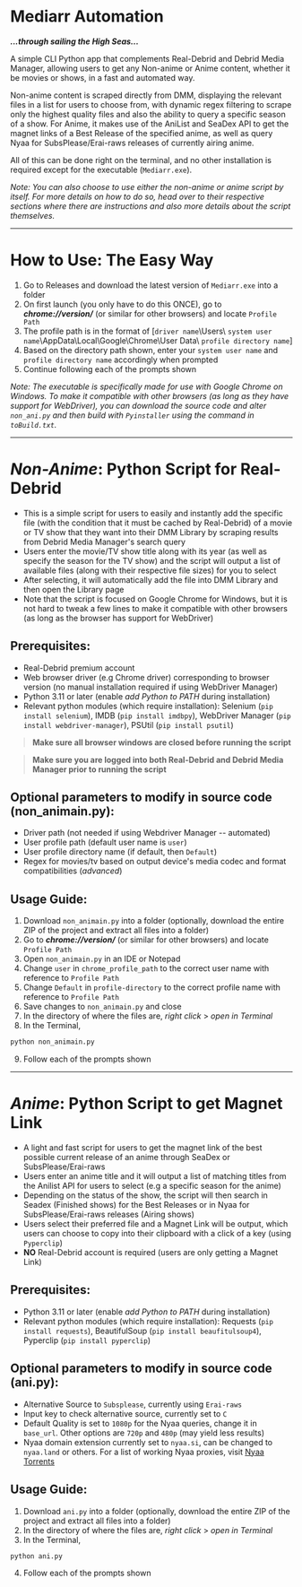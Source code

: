 # **Mediarr Automation**
***...through sailing the High Seas...***


A simple CLI Python app that complements Real-Debrid and Debrid Media Manager, allowing users to get any Non-anime or Anime content, whether it be movies or shows, in a fast and automated way. 

Non-anime content is scraped directly from DMM, displaying the relevant files in a list for users to choose from, with dynamic regex filtering to scrape only the highest quality files and also the ability to query a specific season of a show. For Anime, it makes use of the AniList and SeaDex API to get the magnet links of a Best Release of the specified anime, as well as query Nyaa for SubsPlease/Erai-raws releases of currently airing anime.

All of this can be done right on the terminal, and no other installation is required except for the executable (`Mediarr.exe`).

*Note: You can also choose to use either the non-anime or anime script by itself. For more details on how to do so, head over to their respective sections where there are instructions and also more details about the script themselves.*

---


# How to Use: The Easy Way

1. Go to Releases and download the latest version of `Mediarr.exe` into a folder
2. On first launch (you only have to do this ONCE), go to ***chrome://version/*** (or similar for other browsers) and locate `Profile Path`
3. The profile path is in the format of [`driver name`\Users\ `system user name`\AppData\Local\Google\Chrome\User Data\ `profile directory name`]
4. Based on the directory path shown, enter your `system user name` and `profile directory name` accordingly when prompted
5. Continue following each of the prompts shown

*Note: The executable is specifically made for use with Google Chrome on Windows. To make it compatible with other browsers (as long as they have support for WebDriver), you can download the source code and alter `non_ani.py` and then build with `Pyinstaller` using the command in `toBuild.txt`.*

---


# *Non-Anime*: Python Script for Real-Debrid

* This is a simple script for users to easily and instantly add the specific file (with the condition that it must be cached by Real-Debrid) of a movie or TV show that they want into their DMM Library by scraping results from Debrid Media Manager's search query
* Users enter the movie/TV show title along with its year (as well as specify the season for the TV show) and the script will output a list of available files (along with their respective file sizes) for you to select
* After selecting, it will automatically add the file into DMM Library and then open the Library page
* Note that the script is focused on Google Chrome for Windows, but it is not hard to tweak a few lines to make it compatible with other browsers (as long as the browser has support for WebDriver)

## Prerequisites: 
* Real-Debrid premium account 
* Web browser driver (e.g Chrome driver) corresponding to browser version (no manual installation required if using WebDriver Manager)
* Python 3.11 or later (enable *add Python to PATH* during installation)
* Relevant python modules (which require installation): Selenium (`pip install selenium`), IMDB (`pip install imdbpy`), WebDriver Manager (`pip install webdriver-manager`), PSUtil (`pip install psutil`)

> **Make sure all browser windows are closed before running the script**

> **Make sure you are logged into both Real-Debrid and Debrid Media Manager prior to running the script**

## Optional parameters to modify in source code (non_animain.py):
* Driver path (not needed if using Webdriver Manager -- automated)
* User profile path (default user name is `user`)
* User profile directory name (if default, then `Default`)
* Regex for movies/tv based on output device's media codec and format compatibilities (*advanced*)

## Usage Guide:
1. Download `non_animain.py` into a folder (optionally, download the entire ZIP of the project and extract all files into a folder)
2. Go to ***chrome://version/*** (or similar for other browsers) and locate `Profile Path`
3. Open `non_animain.py` in an IDE or Notepad
4. Change `user` in `chrome_profile_path` to the correct user name with reference to `Profile Path`
5. Change `Default` in `profile-directory` to the correct profile name with reference to `Profile Path`
6. Save changes to `non_animain.py` and close
7. In the directory of where the files are, *right click* > *open in Terminal*
8. In the Terminal,
```python
python non_animain.py
```
9. Follow each of the prompts shown

---


# *Anime*: Python Script to get Magnet Link

* A light and fast script for users to get the magnet link of the best possible current release of an anime through SeaDex or SubsPlease/Erai-raws
* Users enter an anime title and it will output a list of matching titles from the Anilist API for users to select (e.g a specific season for the anime)
* Depending on the status of the show, the script will then search in Seadex (Finished shows) for the Best Releases or in Nyaa for SubsPlease/Erai-raws releases (Airing shows)
* Users select their preferred file and a Magnet Link will be output, which users can choose to copy into their clipboard with a click of a key (using `Pyperclip`)
* **NO** Real-Debrid account is required (users are only getting a Magnet Link)

## Prerequisites:
* Python 3.11 or later (enable *add Python to PATH* during installation)
* Relevant python modules (which require installation): Requests (`pip install requests`), BeautifulSoup (`pip install beaufitulsoup4`), Pyperclip (`pip install pyperclip`)

## Optional parameters to modify in source code (ani.py):
* Alternative Source to `Subsplease`, currently using `Erai-raws`
* Input key to check alternative source, currently set to `C`
* Default Quality is set to `1080p` for the Nyaa queries, change it in `base_url`. Other options are `720p` and `480p` (may yield less results)
* Nyaa domain extension currently set to `nyaa.si`, can be changed to `nyaa.land` or others. For a list of working Nyaa proxies, visit [Nyaa Torrents](https://nyaatorrents.info/)

## Usage Guide:
1. Download `ani.py` into a folder (optionally, download the entire ZIP of the project and extract all files into a folder)
2. In the directory of where the files are, *right click* > *open in Terminal*
3. In the Terminal,
```python 
python ani.py
```
4. Follow each of the prompts shown